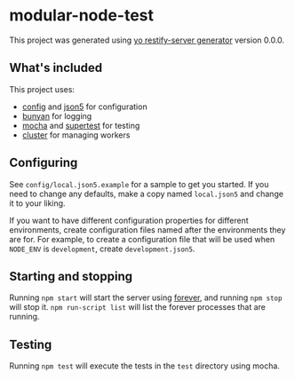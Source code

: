 # modular-node-test

This project was generated using [yo restify-server generator](
https://github.com/vsimonian/generator-restify-server) version
0.0.0.

## What's included

This project uses:

- [config](https://github.com/lorenwest/node-config) and [json5](
  http://json5.org) for configuration
- [bunyan](https://github.com/trentm/node-bunyan) for logging
- [mocha](http://visionmedia.github.io/mocha/) and [supertest](
  https://github.com/visionmedia/supertest) for testing
- [cluster](http://nodejs.org/docs/latest/api/cluster.html) for managing workers

## Configuring

See `config/local.json5.example` for a sample to get you started. If you need to
change any defaults, make a copy named `local.json5` and change it to your
liking.

If you want to have different configuration properties for different
environments, create configuration files named after the environments they are
for. For example, to create a configuration file that will be used when
`NODE_ENV` is `development`, create `development.json5`.

## Starting and stopping

Running `npm start` will start the server using [forever](
https://github.com/nodejitsu/forever), and running `npm stop` will stop it.
`npm run-script list` will list the forever processes that are running.

## Testing

Running `npm test` will execute the tests in the `test` directory using mocha.
